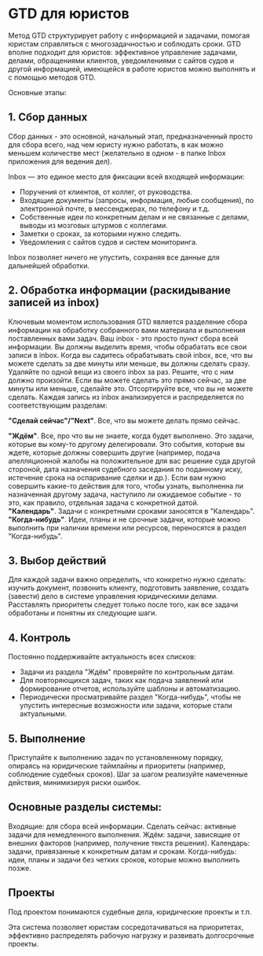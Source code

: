 # GTD для юристов

Метод GTD структурирует работу с информацией и задачами, помогая юристам справляться с многозадачностью и соблюдать сроки. GTD вполне подходит для юристов: эффективное управление задачами, делами, обращениями клиентов, уведомлениями с сайтов судов и другой информацией, имеющейся в работе юристов можно выполнять и с помощью методов GTD.

Основные этапы:

## 1. Сбор данных
Сбор данных - это основной, начальный этап, предназначенный просто для сбора всего, над чем юристу нужно работать, в как можно меньшем количестве мест (желательно в одном - в папке Inbox приложения для ведения дел).

Inbox — это единое место для фиксации всей входящей информации:
- Поручения от клиентов, от коллег, от руководства.
- Входящие документы (запросы, информация, любые сообщения), по электронной почте, в мессенджерах, по телефону и т.д.
- Собственные идеи по конкретным делам и не связанные с делами, выводы из мозговых штурмов с коллегами.
- Заметки о сроках, за которыми нужно следить.
- Уведомления с сайтов судов и систем мониторинга.
  
Inbox позволяет ничего не упустить, сохраняя все данные для дальнейшей обработки.

## 2. Обработка информации (раскидывание записей из inbox)
Ключевым моментом использования GTD является разделение сбора информации на обработку собранного вами материала и выполнения поставленных вами задач. Ваш inbox - это просто пункт сбора всей информации.
Вы должны выделить время, чтобы обрабатать все свои записи в inbox. Когда вы садитесь обрабатывать свой inbox, все, что вы можете сделать за две минуты или меньше, вы должны сделать сразу. Удаляйте по одной вещи из своего inbox за раз. Решите, что с ним должно произойти. Если вы можете сделать это прямо сейчас, за две минуты или меньше, сделайте это. Отсортируйте все, что вы не можете сделать.
Каждая запись из inbox анализируется и распределяется по соответствующим разделам:

**"Сделай сейчас"/"Next"**. Все, что вы можете делать прямо сейчас.

**"Ждём"**. Все, про что вы не знаете, когда будет выполнено. Это задачи, которые вы кому-то другому делегировали. Это события, которые вы ждете, которые должны совершить другие (например, подача апелляционной жалобы на положительное для вас решение суда другой стороной, дата назначения судебного заседания по поданному иску, истечение срока на оспаривание сделки и др.). Если вам нужно совершить какие-то действия для того, чтобы узнать, выполненна ли назначенная другому задача, наступило ли ожидаемое событие - то это, как правило, отдельная задача с конкретной датой.   
**"Календарь"**. Задачи с конкретными сроками заносятся в "Календарь".
**"Когда-нибудь"**. Идеи, планы и не срочные задачи, которые можно выполнить при наличии времени или ресурсов, переносятся в раздел "Когда-нибудь".

## 3. Выбор действий
Для каждой задачи важно определить, что конкретно нужно сделать: изучить документ, позвонить клиенту, подготовить заявление, создать (завести) дело в системе управления юридическими делами. Расставлять приоритеты следует только после того, как все задачи обработаны и понятны их следующие шаги.

## 4. Контроль
Постоянно поддерживайте актуальность всех списков:

- Задачи из раздела "Ждём" проверяйте по контрольным датам.
- Для повторяющихся задач, таких как подача заявлений или формирование отчетов, используйте шаблоны и автоматизацию.
- Периодически просматривайте раздел "Когда-нибудь", чтобы не упустить интересные возможности или задачи, которые стали актуальными.
## 5. Выполнение
Приступайте к выполнению задач по установленному порядку, опираясь на юридические таймлайны и приоритеты (например, соблюдение судебных сроков). Шаг за шагом реализуйте намеченные действия, минимизируя риски ошибок.

## Основные разделы системы:
Входящие: для сбора всей информации.
Сделать сейчас: активные задачи для немедленного выполнения.
Ждём: задачи, зависящие от внешних факторов (например, получение текста решения).
Календарь: задачи, привязанные к конкретным датам и срокам.
Когда-нибудь: идеи, планы и задачи без четких сроков, которые можно выполнить позже.

## Проекты
Под проектом понимаются судебные дела, юридические проекты и т.п.


Эта система позволяет юристам сосредотачиваться на приоритетах, эффективно распределять рабочую нагрузку и развивать долгосрочные проекты.
